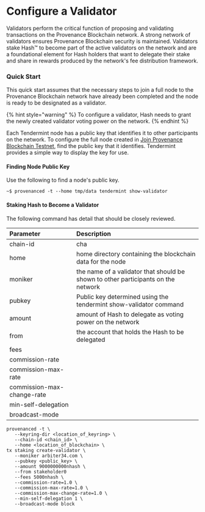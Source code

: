 # Configure a Validator

Validators perform the critical function of proposing and validating transactions on the Provenance Blockchain network. A strong network of validators ensures Provenance Blockchain security is maintained. Validators stake Hash™ to become part of the active validators on the network and are a foundational element for Hash holders that want to delegate their stake and share in rewards produced by the network's fee distribution framework. 

### Quick Start

This quick start assumes that the necessary steps to join a full node to the Provenance Blockchain network have already been completed and the node is ready to be designated as a validator. 

{% hint style="warning" %}
To configure a validator, Hash needs to grant the newly created validator voting power on the network. 
{% endhint %}

Each Tendermint node has a public key that identifies it to other participants on the network. To configure the full node created in [Join Provenance Blockchain Testnet](join-provenance-testnet.md), find the public key that it identifies. Tendermint provides a simple way to display the key for use.

#### Finding Node Public Key

Use the following to find a node's public key.

```text
~$ provenanced -t --home tmp/data tendermint show-validator
```

#### Staking Hash to Become a Validator

The following command has detail that should be closely reviewed. 

| Parameter | Description |
| :--- | :--- |
| chain-id | cha |
| home | home directory containing the blockchain data for the node |
| moniker | the name of a validator that should be shown to other participants on the network |
| pubkey | Public key determined using the tendermint show-validator command |
| amount | amount of Hash to delegate as voting power on the network |
| from | the account that holds the Hash to be delegated |
| fees |  |
| commission-rate |  |
| commission-max-rate |  |
| commission-max-change-rate |  |
| min-self-delegation |  |
| broadcast-mode |  |

```text
provenanced -t \
   --keyring-dir <location_of_keyring> \
   --chain-id <chain_id> \
   --home <location_of_blockchain> \
tx staking create-validator \
   --moniker arbiter34.com \
   --pubkey <public_key> \
   --amount 9000000000nhash \
   --from stakeholder0 
   --fees 5000nhash \
   --commission-rate=1.0 \
   --commission-max-rate=1.0 \
   --commission-max-change-rate=1.0 \
   --min-self-delegation 1 \
   --broadcast-mode block
```




